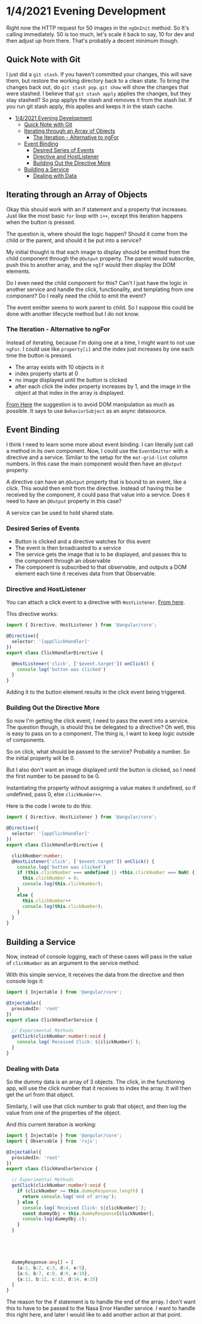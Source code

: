 # 1/4/2021 Evening Development

Right now the HTTP request for 50 images in the `ngOnInit` method.
So It's calling immediately.
50 is too much, let's scale it back to say, 10 for dev and then adjust up from there.
That's probably a decent minimum though.  

## Quick Note with Git

I just did a `git stash`.
If you haven't committed your changes, this will save them, but restore the working directory back to a clean state.
To bring the changes back out, do `git stash pop`.
`git show` will show the changes that were stashed.
I believe that `git stash apply` applies the changes, but they stay stashed?
So pop applys the stash and removes it from the stash list.
If you run git stash apply, this applies and keeps it in the stash cache.

- [1/4/2021 Evening Development](#142021-evening-development)
  - [Quick Note with Git](#quick-note-with-git)
  - [Iterating through an Array of Objects](#iterating-through-an-array-of-objects)
    - [The Iteration - Alternative to ngFor](#the-iteration---alternative-to-ngfor)
  - [Event Binding](#event-binding)
    - [Desired Series of Events](#desired-series-of-events)
    - [Directive and HostListener](#directive-and-hostlistener)
    - [Building Out the Directive More](#building-out-the-directive-more)
  - [Building a Service](#building-a-service)
    - [Dealing with Data](#dealing-with-data)

## Iterating through an Array of Objects

Okay this should work with an if statement and a property that increases.
Just like the most basic `for` loop with `i++`, except this iteration happens when the button is pressed.  

The question is, where should the logic happen?
Should it come from the child or the parent, and should it be put into a service?  

My initial thought is that each image to display should be emitted from the child component through the `@Output` property.
The parent would subscribe, push this to another array, and the `ngIf` would then display the DOM elements.  

Do I even need the child component for this?
Can't I just have the logic in another service and handle the click, functionality, and templating from one component?
Do I really need the child to emit the event?  

The event emitter seems to work parent to child.
So I suppose this could be done with another lifecycle method but I do not know.  

### The Iteration - Alternative to ngFor

Instead of iterating, because I'm doing one at a time, I might want to not use `ngFor`.
I could use like `property[i]` and the index just increases by one each time the button is pressed.

- The array exists with 10 objects in it
- index property starts at 0
- no image displayed until the button is clicked
- after each click the index property increases by 1, and the image in the object at that index in the array is displayed.  

[From Here](https://www.reddit.com/r/angular/comments/cxt07z/change_image_on_button_click/) the suggestion is to avoid DOM manipulation as much as possible.
It says to use `BehaviorSubject` as an async datasource.

## Event Binding

I think I need to learn some more about event binding.
I can literally just call a method in its own component.
Now, I could use the `EventEmitter` with a directive and a service.
Similar to the setup for the `mat-grid-list` column numbers.
In this case the main component would then have an `@Output` property.  

A directive can have an `@Output` property that is bound to an event, like a click.
This would then emit from the directive.
Instead of having this be received by the component, it could pass that value into a service.
Does it need to have an `@Output` property in this case?  

A service can be used to hold shared state.  

### Desired Series of Events

- Button is clicked and a directive watches for this event
- The event is then broadcasted to a service
- The service gets the image that is to be displayed, and passes this to the component through an observable
- The component is subscribed to that observable, and outputs a DOM element each time it receives data from that Observable.  

### Directive and HostListener

You can attach a click event to a directive with `HostListener`.
[From here](https://stackoverflow.com/questions/41968974/how-to-handle-click-events-with-directive-in-angular2/41971514).  

This directive works:

```ts
import { Directive, HostListener } from '@angular/core';

@Directive({
  selector: '[appClickHandler]'
})
export class ClickHandlerDirective {

  @HostListener('click', ['$event.target']) onClick() {
    console.log('button was clicked')
  }
}
```

Adding it to the button element results in the click event being triggered.

### Building Out the Directive More

So now I'm getting the click event, I need to pass the event into a service.
The question though, is should this be delegated to a directive?
Oh well, this is easy to pass on to a component.
The thing is, I want to keep logic outside of components.  

So on click, what should be passed to the service?
Probably a number.
So the initial property will be 0.  

But I also don't want an image displayed until the button is clicked, so I need the first number to be passed to be 0.  

Instantiating the property without assigning a value makes it undefined, so if undefined, pass 0, else `clickNumber++`.  

Here is the code I wrote to do this:

```ts
import { Directive, HostListener } from '@angular/core';

@Directive({
  selector: '[appClickHandler]'
})
export class ClickHandlerDirective {

  clickNumber:number;
  @HostListener('click', ['$event.target']) onClick() {
    console.log('button was clicked')
    if (this.clickNumber === undefined || +this.clickNumber === NaN) {
      this.clickNumber = 0;
      console.log(this.clickNumber);
    }
    else {
      this.clickNumber++
      console.log(this.clickNumber);
    }
  }
}
```

## Building a Service

Now, instead of console logging, each of these cases will pass in the value of `clickNumber` as an argument to the service method.  

With this simple service, it receives the data from the directive and then console logs it:

```ts
import { Injectable } from '@angular/core';

@Injectable({
  providedIn: 'root'
})
export class ClickHandlerService {

  // Experimental Methods
  getClick(clickNumber:number):void {
    console.log(`Received Click: ${clickNumber}`);
  }
}
```

### Dealing with Data

So the dummy data is an array of 3 objects.
The click, in the functioning app, will use the click number that it receives to index the array.
It will then get the url from that object.  

Similarly, I will use that click number to grab that object, and then log the value from one of the properties of the object.  

And this current iteration is working:

```ts
import { Injectable } from '@angular/core';
import { Observable } from 'rxjs';

@Injectable({
  providedIn: 'root'
})
export class ClickHandlerService {

  // Experimental Methods
  getClick(clickNumber:number):void {
    if (clickNumber >= this.dummyResponse.length) {
      return console.log('end of array');
    } else {
      console.log(`Received Click: ${clickNumber}`);
      const dummyObj = this.dummyResponse[clickNumber];
      console.log(dummyObj.c);
    }
  }





  dummyResponse:any[] = [
    {a:1, b:2, c:3, d:4, e:5},
    {a:6, b:7, c:8, d:9, e:10},
    {a:11, b:12, c:13, d:14, e:15}
  ]
}
```

The reason for the if statement is to handle the end of the array.
I don't want this to have to be passed to the Nasa Error Handler service.
I want to handle this right here, and later I would like to add another action at that point.
